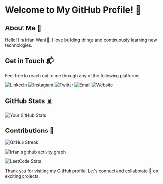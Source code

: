 # Welcome to My GitHub Profile! 🤗

## About Me 📝

Hello! I'm Irfan Wani 👋. I love building things and continuously learning new technologies.

<!-- ## Experience -->

<!-- - **Mobile Application Developer** at **Frejun** (Start Date - End Date)
  - Description of your role and achievements.
- **Job Title** at **Company Name** (Start Date - End Date)
  - Description of your role and achievements.
- **Job Title** at **Company Name** (Start Date - End Date)
  - Description of your role and achievements.

(Feel free to add more experience or projects here)

## Skills

- Programming Languages: [List your programming languages]
- Frameworks and Libraries: [List your frameworks and libraries]
- Tools and Platforms: [List your tools and platforms]
- Other Skills: [List any other relevant skills]

## Projects

### Project Name

Description of the project. Include any important details like technologies used, features, and links to the project if applicable.

### Project Name

Description of the project. Include any important details like technologies used, features, and links to the project if applicable. -->

## Get in Touch 📬

Feel free to reach out to me through any of the following platforms:

[![LinkedIn](https://img.shields.io/badge/LinkedIn-0077B5?style=for-the-badge&logo=linkedin&logoColor=white)](https://www.linkedin.com/in/irfan-wani/)
[![Instagram](https://img.shields.io/badge/Instagram-E4405F?style=for-the-badge&logo=instagram&logoColor=white)](https://instagram.com/irfanwani347)
[![Twitter](https://img.shields.io/badge/Twitter-1DA1F2?style=for-the-badge&logo=twitter&logoColor=white)](https://twitter.com/irfan___wani)
[![Email](https://img.shields.io/badge/Email-D14836?style=for-the-badge&logo=gmail&logoColor=white)](mailto:irfanwani347@gmail.com)
[![Website](https://img.shields.io/badge/Website-000000?style=for-the-badge&logo=About.me&logoColor=white)](https://irfanwani.vercel.app)

## GitHub Stats 📊

![Your GitHub Stats](https://github-readme-stats.vercel.app/api?username=irfanwani&show_icons=true&theme=radical)

<!-- ## Latest Blog Posts

- [Blog Post Title](https://yourblog.com/post-url)
- [Blog Post Title](https://yourblog.com/post-url)
- [Blog Post Title](https://yourblog.com/post-url) -->

## Contributions 🌟
![GitHub Streak](https://github-readme-streak-stats.herokuapp.com/?user=irfanwani&theme=radical)


![Irfan's github activity graph](https://github-readme-activity-graph.vercel.app/graph?username=irfanwani&theme=react-dark)

![LeetCode Stats](https://leetcode.card.workers.dev/Irfanwani?theme=dark&font=baloo&extension=null)

Thank you for visiting my GitHub profile! Let's connect and collaborate 🤝 on exciting projects.
